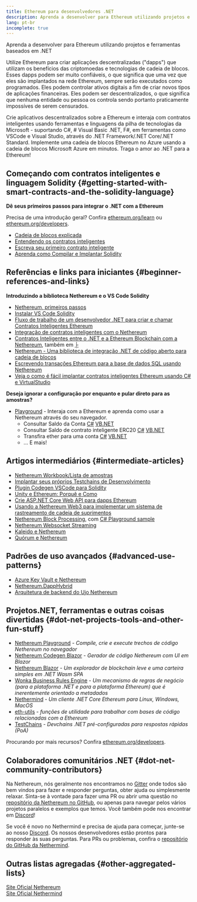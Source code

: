 ```yaml
---
title: Ethereum para desenvolvedores .NET
description: Aprenda a desenvolver para Ethereum utilizando projetos e ferramentas baseados em .NET
lang: pt-br
incomplete: true
---
```


<FeaturedText>Aprenda a desenvolver para Ethereum utilizando projetos e ferramentas baseados em .NET</FeaturedText>

Utilize Ethereum para criar aplicações descentralizadas ("dapps") que utilizam os benefícios das criptomoedas e tecnologias de cadeia de blocos. Esses dapps podem ser muito confiáveis, o que significa que uma vez que eles são implantados na rede Ethereum, sempre serão executados como programados. Eles podem controlar ativos digitais a fim de criar novos tipos de aplicações financeiras. Eles podem ser descentralizados, o que significa que nenhuma entidade ou pessoa os controla sendo portanto praticamente impossíves de serem censurados.

Crie aplicativos descentralizados sobre a Ethereum e interaja com contratos inteligentes usando ferramentas e linguagens da pilha de tecnologias da Microsoft - suportando C#, # Visual Basic .NET, F#, em ferramentas como VSCode e Visual Studio, através do .NET Framework/.NET Core/.NET Standard. Implemente uma cadeia de blocos Ethereum no Azure usando a cadeia de blocos Microsoft Azure em minutos. Traga o amor ao .NET para a Ethereum!

## Começando com contratos inteligentes e linguagem Solidity \{#getting-started-with-smart-contracts-and-the-solidity-language}

**Dê seus primeiros passos para integrar o .NET com a Ethereum**

Precisa de uma introdução geral? Confira [ethereum.org/learn](/learn/) ou [ethereum.org/developers](/developers/).

- [Cadeia de blocos explicada](https://kauri.io/article/d55684513211466da7f8cc03987607d5/blockchain-explained)
- [Entendendo os contratos inteligentes](https://kauri.io/article/e4f66c6079e74a4a9b532148d3158188/ethereum-101-part-5-the-smart-contract)
- [Escreva seu primeiro contrato inteligente](https://kauri.io/article/124b7db1d0cf4f47b414f8b13c9d66e2/remix-ide-your-first-smart-contract)
- [Aprenda como Compilar e Implantar Solidity](https://kauri.io/article/973c5f54c4434bb1b0160cff8c695369/understanding-smart-contract-compilation-and-deployment)

## Referências e links para iniciantes \{#beginner-references-and-links}

**Introduzindo a biblioteca Nethereum e o VS Code Solidity**

- [Nethereum, primeiros passos](https://docs.nethereum.com/en/latest/getting-started/)
- [Instalar VS Code Solidity](https://marketplace.visualstudio.com/items?itemName=JuanBlanco.solidity)
- [Fluxo de trabalho de um desenvolvedor .NET para criar e chamar Contratos Inteligentes Ethereum](https://medium.com/coinmonks/a-net-developers-workflow-for-creating-and-calling-ethereum-smart-contracts-44714f191db2)
- [Integração de contratos inteligentes com o Nethereum](https://kauri.io/#collections/Getting%20Started/smart-contracts-integration-with-nethereum/#smart-contracts-integration-with-nethereumm)
- [Contratos Inteligentes entre o .NET e a Ethereum Blockchain com a Nethereum](https://medium.com/my-blockchain-development-daily-journey/interfacing-net-and-ethereum-blockchain-smart-contracts-with-nethereum-2fa3729ac933), também em [├](https://medium.com/my-blockchain-development-daily-journey/%E4%BD%BF%E7%94%A8nethereum%E9%80%A3%E6%8E%A5-net%E5%92%8C%E4%BB%A5%E5%A4%AA%E7%B6%B2%E5%8D%80%E5%A1%8A%E9%8F%88%E6%99%BA%E8%83%BD%E5%90%88%E7%B4%84-4a96d35ad1e1)
- [Nethereum - Uma biblioteca de integração .NET de código aberto para cadeia de blocos](https://kauri.io/#collections/a%20hackathon%20survival%20guide/nethereum-an-open-source-.net-integration-library/)
- [Escrevendo transações Ethereum para a base de dados SQL usando Nethereum](https://medium.com/coinmonks/writing-ethereum-transactions-to-sql-database-using-nethereum-fd94e0e4fa36)
- [Veja o como é fácil implantar contratos inteligentes Ethereum usando C# e VirtualStudio](https://koukia.ca/deploy-ethereum-smart-contracts-using-c-and-visualstudio-5be188ae928c)

**Deseja ignorar a configuração por enquanto e pular direto para as amostras?**

- [Playground](http://playground.nethereum.com/) - Interaja com a Ethereum e aprenda como usar a Nethereum através do seu navegador.
  - Consultar Saldo da Conta [C#](http://playground.nethereum.com/csharp/id/1001) [VB.NET](http://playground.nethereum.com/vb/id/2001)
  - Consultar Saldo de contrato inteligente ERC20 [C#](http://playground.nethereum.com/csharp/id/1005) [VB.NET](http://playground.nethereum.com/vb/id/2004)
  - Transfira ether para uma conta [C#](http://playground.nethereum.com/csharp/id/1003) [VB.NET](http://playground.nethereum.com/vb/id/2003)
  - ... E mais!

## Artigos intermediários \{#intermediate-articles}

- [Nethereum Workbook/Lista de amostras](http://docs.nethereum.com/en/latest/Nethereum.Workbooks/docs/)
- [Implantar seus próprios Testchains de Desenvolvimento](https://github.com/Nethereum/Testchains)
- [Plugin Codegen VSCode para Solidity](https://docs.nethereum.com/en/latest/nethereum-codegen-vscodesolidity/)
- [Unity e Ethereum: Porquê e Como](https://www.raywenderlich.com/5509-unity-and-ethereum-why-and-how)
- [Crie ASP.NET Core Web API para dapps Ethereum](https://tech-mint.com/blockchain/create-asp-net-core-web-api-for-ethereum-dapps/)
- [Usando a Nethereum Web3 para implementar um sistema de rastreamento de cadeia de suprimentos](http://blog.pomiager.com/post/using-nethereum-web3-to-implement-a-supply-chain-traking-system4)
- [Nethereum Block Processing](https://nethereum.readthedocs.io/en/latest/nethereum-block-processing-detail/), com [C# Playground sample](http://playground.nethereum.com/csharp/id/1025)
- [Nethereum Websocket Streaming](https://nethereum.readthedocs.io/en/latest/nethereum-subscriptions-streaming/)
- [Kaleido e Nethereum](https://kaleido.io/kaleido-and-nethereum/)
- [Quórum e Nethereum](https://github.com/Nethereum/Nethereum/blob/master/src/Nethereum.Quorum/README.md)

## Padrões de uso avançados \{#advanced-use-patterns}

- [Azure Key Vault e Nethereum](https://github.com/Azure-Samples/bc-community-samples/tree/master/akv-nethereum)
- [Nethereum.DappHybrid](https://github.com/Nethereum/Nethereum.DappHybrid)
- [Arquitetura de backend do Ujo Nethereum](https://docs.nethereum.com/en/latest/nethereum-ujo-backend-sample/)

## Projetos.NET, ferramentas e outras coisas divertidas \{#dot-net-projects-tools-and-other-fun-stuff}

- [Nethereum Playground](http://playground.nethereum.com/) - _Compile, crie e execute trechos de código Nethereum no navegador_
- [Nethereum Codegen Blazor](https://github.com/Nethereum/Nethereum.CodeGen.Blazor) - _Gerador de código Nethereum com UI em Blazor_
- [Nethereum Blazor](https://github.com/Nethereum/NethereumBlazor) - _Um explorador de blockchain leve e uma carteira simples em .NET Wasm SPA_
- [Wonka Business Rules Engine](https://docs.nethereum.com/en/latest/wonka/) - _Um mecanismo de regras de negócio (para a plataforma .NET e para a plataforma Ethereum) que é inerentemente orientado a metadados_
- [Nethermind](https://github.com/NethermindEth/nethermind) - _Um cliente .NET Core Ethereum para Linux, Windows, MacOS_
- [eth-utils](https://github.com/ethereum/eth-utils/) - _funções de utilidade para trabalhar com bases de código relacionadas com a Ethereum_
- [TestChains](https://github.com/Nethereum/TestChains) - _Devchains .NET pré-configuradas para respostas rápidas (PoA)_

Procurando por mais recursos? Confira [ethereum.org/developers](/developers/).

## Colaboradores comunitários .NET \{#dot-net-community-contributors}

Na Nethereum, nós geralmente nos encontramos no [Gitter](https://gitter.im/Nethereum/Nethereum) onde todos são bem vindos para fazer e responder perguntas, obter ajuda ou simplesmente relaxar. Sinta-se à vontade para fazer uma PR ou abrir uma questão no [repositório da Nethereum no GitHub](https://github.com/Nethereum), ou apenas para navegar pelos vários projetos paralelos e exemplos que temos. Você também pode nos encontrar em [Discord](https://discord.gg/jQPrR58FxX)!

Se você é novo no Nethermind e precisa de ajuda para começar, junte-se ao nosso [Discord](http://discord.gg/PaCMRFdvWT). Os nossos desenvolvedores estão prontos para responder às suas perguntas. Para PRs ou problemas, confira o [repositório do GitHub da Nethermind](https://github.com/NethermindEth/nethermind).

## Outras listas agregadas \{#other-aggregated-lists}

[Site Oficial Nethereum](https://nethereum.com/)  
[Site Oficial Nethermind](https://nethermind.io/)

